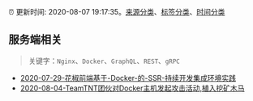 :alarm_clock: 更新时间: 2020-08-07 19:17:35。[来源分类](../README.md)、[标签分类](../TAGS.md)、[时间分类](../TIMELINE.md)

## 服务端相关


> 关键字：`Nginx`、`Docker`、`GraphQL`、`REST`、`gRPC`



- [2020-07-29-花椒前端基于-Docker-的-SSR-持续开发集成环境实践](https://www.ershicimi.com/p/de55d54617ef5488b526fd775b576d8e) 
- [2020-08-04-TeamTNT团伙对Docker主机发起攻击活动,植入挖矿木马](https://sec.thief.one/article_content?a_id=542992bd34c01fe87878c352e41bcfd7) 